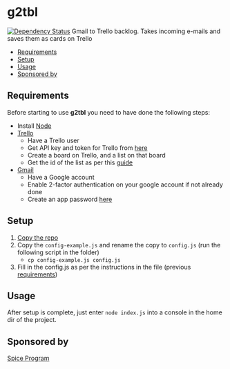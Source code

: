 # g2tbl
[![Dependency Status](https://dependencyci.com/github/Lapanti/g2tbl/badge)](https://dependencyci.com/github/Lapanti/g2tbl)
Gmail to Trello backlog. Takes incoming e-mails and saves them as cards on Trello

* [Requirements](#requirements)
* [Setup](#setup)
* [Usage](#usage)
* [Sponsored by](#sponsored)

## <a name="requirements">Requirements</a>
Before starting to use **g2tbl** you need to have done the following steps:
* Install [Node](https://nodejs.org/en/)
* [Trello](https://trello.com/)
    * Have a Trello user
    * Get API key and token for Trello from [here](https://trello.com/app-key)
    * Create a board on Trello, and a list on that board
    * Get the id of the list as per this [guide](https://developers.trello.com/get-started/start-building#create)
* [Gmail](https://mail.google.com/)
    * Have a Google account
    * Enable 2-factor authentication on your google account if not already done
    * Create an app password [here](https://support.google.com/accounts/answer/185833?hl=en)

## <a name="setup">Setup</a>
1. [Copy the repo](https://help.github.com/articles/duplicating-a-repository/)
2. Copy the `config-example.js` and rename the copy to `config.js` (run the following script in the folder) 
    * `cp config-example.js config.js`
3. Fill in the config.js as per the instructions in the file (previous [requirements](requirements))

## <a name="usage">Usage</a>
After setup is complete, just enter `node index.js` into a console in the home dir of the project.

## <a name="sponsored">Sponsored by</a>
[Spice Program](http://spiceprogram.org/)
